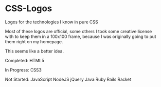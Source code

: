CSS-Logos
=========

Logos for the technologies I know in pure CSS

Most of these logos are official, some others I took some creative license with to keep them in a 100x100 frame, because I was originally going to put them right on my homepage.

This seems like a better idea.

Completed:
HTML5

In Progress:
CSS3

Not Started:
JavaScript
NodeJS
jQuery
Java
Ruby
Rails
Racket
